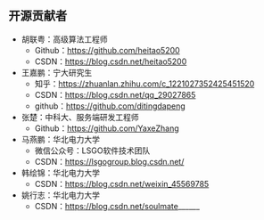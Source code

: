 ## 开源贡献者

- 胡联粤：高级算法工程师
    - Github：https://github.com/heitao5200
    - CSDN：https://blog.csdn.net/heitao5200
- 王嘉鹏：宁大研究生
    - 知乎：https://zhuanlan.zhihu.com/c_1221027352425451520
    - CSDN：https://blog.csdn.net/qq_29027865
    - github：https://github.com/ditingdapeng
- 张楚：中科大、服务端研发工程师
    - Github：https://github.com/YaxeZhang
- 马燕鹏：华北电力大学
    - 微信公众号：LSGO软件技术团队
    - CSDN：https://lsgogroup.blog.csdn.net/
- 韩绘锦：华北电力大学
    - CSDN：https://blog.csdn.net/weixin_45569785
- 姚行志：华北电力大学
    - CSDN：https://blog.csdn.net/soulmate______